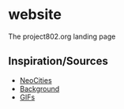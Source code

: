 # website

The project802.org landing page

## Inspiration/Sources

- [NeoCities](https://neocities.org/browse)
- [Background](https://hekate2.github.io/website-tools/archive/backgrounds.html)
- [GIFs](https://gifcities.org)
